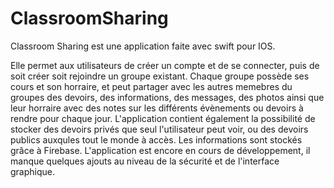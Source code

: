 # ClassroomSharing
Classroom Sharing est une application faite avec swift pour IOS.

Elle permet aux utilisateurs de créer un compte et de se connecter, puis de soit créer soit rejoindre un groupe existant.
Chaque groupe possède ses cours et son horraire, et peut partager avec les autres memebres du groupes des devoirs, des informations,
des messages, des photos ainsi que leur horraire avec des notes sur les différents évènements ou devoirs à rendre pour chaque jour.
L'application contient également la possibilité de stocker des devoirs privés que seul l'utilisateur peut voir, ou des devoirs publics auxqules tout le monde
à accès. 
Les informations sont stockés grâce à Firebase.
L'application est encore en cours de développement, il manque quelques ajouts au niveau de la sécurité et de l'interface graphique.
